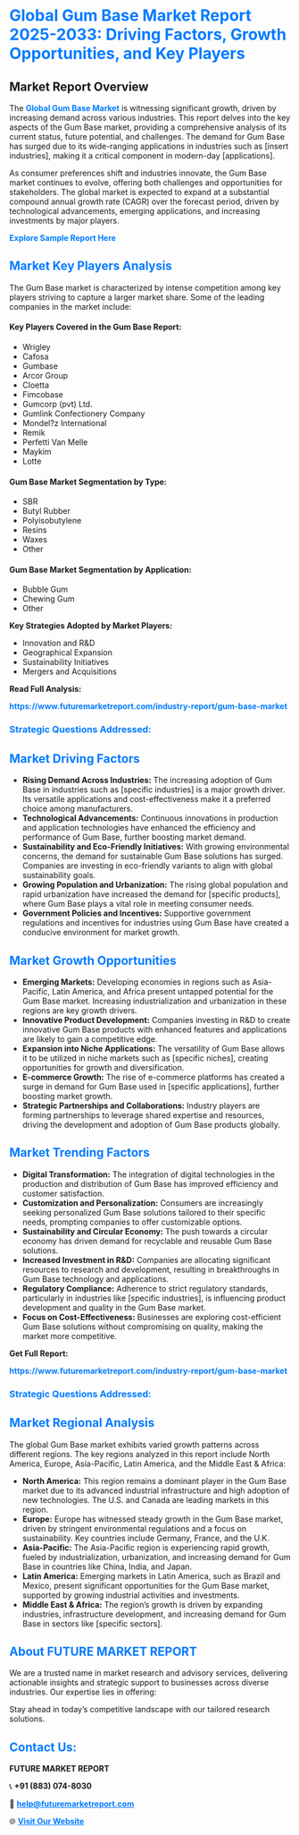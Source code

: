 <h1 style="color: #007BFF;">Global Gum Base Market Report 2025-2033: Driving Factors, Growth Opportunities, and Key Players</h1>

<section id="overview">
<h2>Market Report Overview</h2>
<p>The <a href="https://www.futuremarketreport.com/industry-report/gum-base-market" style="color: #007BFF; text-decoration: none;"><strong>Global Gum Base Market</strong></a> is witnessing significant growth, driven by increasing demand across various industries. This report delves into the key aspects of the Gum Base market, providing a comprehensive analysis of its current status, future potential, and challenges. The demand for Gum Base has surged due to its wide-ranging applications in industries such as [insert industries], making it a critical component in modern-day [applications].</p>
<p>As consumer preferences shift and industries innovate, the Gum Base market continues to evolve, offering both challenges and opportunities for stakeholders. The global market is expected to expand at a substantial compound annual growth rate (CAGR) over the forecast period, driven by technological advancements, emerging applications, and increasing investments by major players.</p>
</section>

<section id="overview">
<p><a href="https://www.futuremarketreport.com/request-sample/reportId=59674" style="color: #007BFF; text-decoration: none;"><strong>Explore Sample Report Here</strong></a></p>
</section>

<section id="key-players">
<h2 style="color: #007BFF;">Market Key Players Analysis</h2>
<p>The Gum Base market is characterized by intense competition among key players striving to capture a larger market share. Some of the leading companies in the market include:</p>
<h4>Key Players Covered in the Gum Base Report:</h4>
<ul><li>Wrigley</li><li>Cafosa</li><li>Gumbase</li><li>Arcor Group</li><li>Cloetta</li><li>Fimcobase</li><li>Gumcorp (pvt) Ltd.</li><li>Gumlink Confectionery Company</li><li>Mondel?z International</li><li>Remik</li><li>Perfetti Van Melle</li><li>Maykim</li><li>Lotte</li></ul>
<h4>Gum Base Market Segmentation by Type:</h4>
<ul><li>SBR</li><li>Butyl Rubber</li><li>Polyisobutylene</li><li>Resins</li><li>Waxes</li><li>Other</li></ul>

<h4>Gum Base Market Segmentation by Application:</h4>
<ul><li>Bubble Gum</li><li>Chewing Gum</li><li>Other</li></ul>
<p><strong>Key Strategies Adopted by Market Players:</strong></p>
<ul>
<li>Innovation and R&D</li>
<li>Geographical Expansion</li>
<li>Sustainability Initiatives</li>
<li>Mergers and Acquisitions</li>
</ul>
</section>

<section>
<p><strong>Read Full Analysis: </strong></p><a href="https://www.futuremarketreport.com/industry-report/gum-base-market" style="color: #007BFF; text-decoration: none;"><strong>https://www.futuremarketreport.com/industry-report/gum-base-market</strong></a>
<h3 style="color: #007BFF;">Strategic Questions Addressed:</h3>
</section>

<section id="driving-factors">
<h2 style="color: #007BFF;">Market Driving Factors</h2>
<ul>
<li><strong>Rising Demand Across Industries:</strong> The increasing adoption of Gum Base in industries such as [specific industries] is a major growth driver. Its versatile applications and cost-effectiveness make it a preferred choice among manufacturers.</li>
<li><strong>Technological Advancements:</strong> Continuous innovations in production and application technologies have enhanced the efficiency and performance of Gum Base, further boosting market demand.</li>
<li><strong>Sustainability and Eco-Friendly Initiatives:</strong> With growing environmental concerns, the demand for sustainable Gum Base solutions has surged. Companies are investing in eco-friendly variants to align with global sustainability goals.</li>
<li><strong>Growing Population and Urbanization:</strong> The rising global population and rapid urbanization have increased the demand for [specific products], where Gum Base plays a vital role in meeting consumer needs.</li>
<li><strong>Government Policies and Incentives:</strong> Supportive government regulations and incentives for industries using Gum Base have created a conducive environment for market growth.</li>
</ul>
</section>

<section id="growth-opportunities">
<h2 style="color: #007BFF;">Market Growth Opportunities</h2>
<ul>
<li><strong>Emerging Markets:</strong> Developing economies in regions such as Asia-Pacific, Latin America, and Africa present untapped potential for the Gum Base market. Increasing industrialization and urbanization in these regions are key growth drivers.</li>
<li><strong>Innovative Product Development:</strong> Companies investing in R&D to create innovative Gum Base products with enhanced features and applications are likely to gain a competitive edge.</li>
<li><strong>Expansion into Niche Applications:</strong> The versatility of Gum Base allows it to be utilized in niche markets such as [specific niches], creating opportunities for growth and diversification.</li>
<li><strong>E-commerce Growth:</strong> The rise of e-commerce platforms has created a surge in demand for Gum Base used in [specific applications], further boosting market growth.</li>
<li><strong>Strategic Partnerships and Collaborations:</strong> Industry players are forming partnerships to leverage shared expertise and resources, driving the development and adoption of Gum Base products globally.</li>
</ul>
</section>

<section id="trending-factors">
<h2 style="color: #007BFF;">Market Trending Factors</h2>
<ul>
<li><strong>Digital Transformation:</strong> The integration of digital technologies in the production and distribution of Gum Base has improved efficiency and customer satisfaction.</li>
<li><strong>Customization and Personalization:</strong> Consumers are increasingly seeking personalized Gum Base solutions tailored to their specific needs, prompting companies to offer customizable options.</li>
<li><strong>Sustainability and Circular Economy:</strong> The push towards a circular economy has driven demand for recyclable and reusable Gum Base solutions.</li>
<li><strong>Increased Investment in R&D:</strong> Companies are allocating significant resources to research and development, resulting in breakthroughs in Gum Base technology and applications.</li>
<li><strong>Regulatory Compliance:</strong> Adherence to strict regulatory standards, particularly in industries like [specific industries], is influencing product development and quality in the Gum Base market.</li>
<li><strong>Focus on Cost-Effectiveness:</strong> Businesses are exploring cost-efficient Gum Base solutions without compromising on quality, making the market more competitive.</li>
</ul>
</section>

<section>
<p><strong>Get Full Report: </strong></p><a href="https://www.futuremarketreport.com/industry-report/gum-base-market" style="color: #007BFF; text-decoration: none;"><strong>https://www.futuremarketreport.com/industry-report/gum-base-market</strong></a>
<h3 style="color: #007BFF;">Strategic Questions Addressed:</h3>
</section>


<section id="regional-analysis">
<h2 style="color: #007BFF;">Market Regional Analysis</h2>
<p>The global Gum Base market exhibits varied growth patterns across different regions. The key regions analyzed in this report include North America, Europe, Asia-Pacific, Latin America, and the Middle East & Africa:</p>
<ul>
<li><strong>North America:</strong> This region remains a dominant player in the Gum Base market due to its advanced industrial infrastructure and high adoption of new technologies. The U.S. and Canada are leading markets in this region.</li>
<li><strong>Europe:</strong> Europe has witnessed steady growth in the Gum Base market, driven by stringent environmental regulations and a focus on sustainability. Key countries include Germany, France, and the U.K.</li>
<li><strong>Asia-Pacific:</strong> The Asia-Pacific region is experiencing rapid growth, fueled by industrialization, urbanization, and increasing demand for Gum Base in countries like China, India, and Japan.</li>
<li><strong>Latin America:</strong> Emerging markets in Latin America, such as Brazil and Mexico, present significant opportunities for the Gum Base market, supported by growing industrial activities and investments.</li>
<li><strong>Middle East & Africa:</strong> The region’s growth is driven by expanding industries, infrastructure development, and increasing demand for Gum Base in sectors like [specific sectors].</li>
</ul>
</section>

<footer>
<h2 style="color: #007BFF;">About FUTURE MARKET REPORT</h2>
<p>We are a trusted name in market research and advisory services, delivering actionable insights and strategic support to businesses across diverse industries. Our expertise lies in offering:</p>

<p>Stay ahead in today’s competitive landscape with our tailored research solutions.</p>

<h2 style="color: #007BFF;">Contact Us:</h2>
<p><strong>FUTURE MARKET REPORT</strong></p>
<p>📞 <strong>+91 (883) 074-8030</strong></p>
<p>📧 <strong><a href="mailto:help@futuremarketreport.com" style="color: #007BFF;">help@futuremarketreport.com</a></strong></p>
<p>🌐 <strong><a href="https://www.futuremarketreport.com/" style="color: #007BFF;">Visit Our Website</a></strong></p>
</footer>